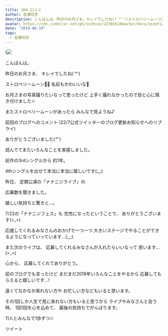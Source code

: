 ```yaml
---
title: 164.11人と
author: 宮瀬玲奈
description: こんばんは。昨日のお月さま、キレイでしたね(*´꒳`*)ストロベリームーン🍓✨名前もかわいいな💓お月さまの写真撮りたいなって思ったけど上手く撮れなかったので目と心に焼き付けました✩...
avatar: https://cdn.jsdelivr.net/gh/zzzhxxx/227WiKi@master/docs/assets/photo/avatar/reina.jpg
date: "2019-06-19"
tags:
  - 宮瀬玲奈
---
```


!![](https://cdn.jsdelivr.net/gh/zzzhxxx/227WiKi-image@master/blog-image/reina-2019-06-19_1.jpg)




こんばんは。



昨日のお月さま、
キレイでしたね(*´꒳`*)

ストロベリームーン🍓✨
名前もかわいいな💓

お月さまの写真撮りたいなって思ったけど
上手く撮れなかったので目と心に焼き付けました✩



またストロベリームーンがあったら
みんなで見ようね♪










前回のブログへのコメント
(22/7公式ツイッターのブログ更新お知らせへのリプライ)

ありがとうございました(*´°`*)



読んでてまたいろんなことを実感しました。




前作の3rdシングルから
約1年。

4thシングルを出せて本当に本当に嬉しいです(;_;)











昨日、
定期公演の「ナナニジライブ」の

応募数を聞きました。


嬉しい気持ちと驚きと...。



7/22の「ナナニジフェス」も
完売になったということで、
ありがとうございます(>_<)



応援してくれるみなさんのおかげで一つ一つ
大きいステージでやることができるようになっていっています...(;_;)


また次のライブは、
応募してくれるみなさんが入れたらいいなって
思います...(>_<)





心から、
応募してくれてありがとう。








前のブログでも言ったけど
まだまだ2019年いろんなことをやるから
応募してもらえると嬉しいです...!






遠くてなかなか来れない方や
お忙しい方などもいると思います。


その1回しか人生で見に来れない方もいると思うから
ライブやみなさんと会う時、
1回1回を心を込めて、
最後の気持ちでがんばります。





















11人とみんなで1歩ずつ✩


ツイート



